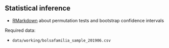 
## Statistical inference

* [RMarkdown](inferencia.Rmd) about permutation tests and bootstrap confidence intervals

Required data:

* `data/working/bolsafamilia_sample_201906.csv`

